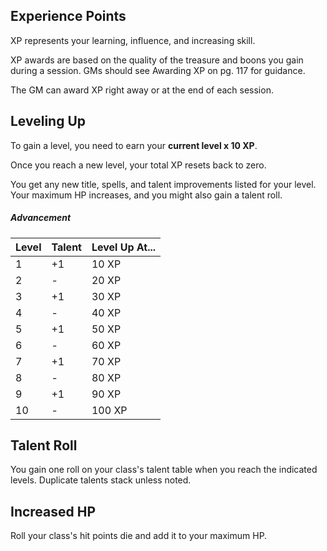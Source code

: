 ## Experience Points

XP represents your learning, influence, and increasing skill.

XP awards are based on the quality of the treasure and boons you gain during a session. GMs should see Awarding XP on pg. 117 for guidance.

The GM can award XP right away or at the end of each session.

## Leveling Up

To gain a level, you need to earn your **current level x 10 XP**.

Once you reach a new level, your total XP resets back to zero.

You get any new title, spells, and talent improvements listed for your level. Your maximum HP increases, and you might also gain a talent roll.

##### Advancement
| **Level** | **Talent** | **Level Up At...** |
| --------- | ---------- | ------------------ |
| 1         | +1         | 10 XP              |
| 2         | -          | 20 XP              |
| 3         | +1         | 30 XP              |
| 4         | -          | 40 XP              |
| 5         | +1         | 50 XP              |
| 6         | -          | 60 XP              |
| 7         | +1         | 70 XP              |
| 8         | -          | 80 XP              |
| 9         | +1         | 90 XP              |
| 10        | -          | 100 XP             |

## Talent Roll
You gain one roll on your class's talent table when you reach the indicated levels. Duplicate talents stack unless noted.

## Increased HP
Roll your class's hit points die and add it to your maximum HP.

